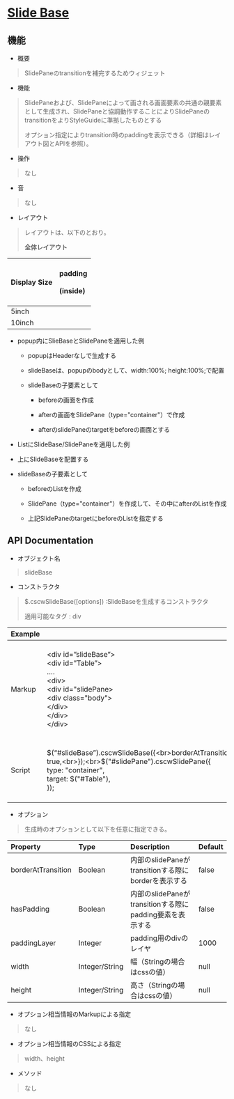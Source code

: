 [Slide Base](../abstractwidgetcontents)
======

機能
---------

-   概要

> SlidePaneのtransitionを補完するためウィジェット

-   機能

> SlidePaneおよび、SlidePaneによって画される画面要素の共通の親要素として生成され、SlidePaneと協調動作することによりSlidePaneのtransitionをよりStyleGuideに準拠したものとする
>
> オプション指定によりtransition時のpaddingを表示できる（詳細はレイアウト図とAPIを参照）。

-   操作

> なし

-   音

> なし

-   レイアウト

> レイアウトは、以下のとおり。
>
> **全体レイアウト**

| Display Size | <br>padding<br><br>(inside)<br><br> |
|:------------ |:----------------------------------- |
| 5inch |  |
| 10inch |  |

-   popup内にSlieBaseとSlidePaneを適用した例

    -   popupはHeaderなしで生成する

    -   slideBaseは、popupのbodyとして、width:100%; height:100%;で配置

    -   slideBaseの子要素として

        -   beforeの画面を作成

        -   afterの画面をSlidePane（type="container"）で作成

        -   afterのslidePaneのtargetをbeforeの画面とする

-   ListにSlideBase/SlidePaneを適用した例

<!-- -->

-   上にSlideBaseを配置する

-   slideBaseの子要素として

    -   beforeのListを作成

    -   SlidePane（type="container"）を作成して、その中にafterのListを作成

    -   上記SlidePaneのtargetにbeforeのListを指定する

API Documentation
----------

-   オブジェクト名

> slideBase

-   コンストラクタ

> $.cscwSlideBase(\[options\]) :SlideBaseを生成するコンストラクタ
>
> 適用可能なタグ : div

| Example |   |
|:------- |:--- |
| Markup | <br>&lt;div id=”slideBase”&gt;<br>&lt;div id=”Table”&gt;<br>….<br>&lt;div&gt;<br>&lt;div id="slidePane&gt;<br>&lt;div class="body"&gt;<br>&lt;/div&gt;<br>&lt;/div&gt;<br>&lt;/div&gt;<br><br> |
| Script | <br>$(“#slideBase”).cscwSlideBase({<br>borderAtTransition: true,<br>});<br>$("#slidePane").cscwSlidePane({<br>type: "container",<br>target: $("#Table"),<br>});<br><br> |

-   オプション

> 生成時のオプションとして以下を任意に指定できる。

| Property | Type | Description	| Default |
|:-------- |:---- |:----------- |:------- |
| borderAtTransition | Boolean	| 内部のslidePaneがtransitionする際にborderを表示する	| false |
| hasPadding | Boolean | 内部のslidePaneがtransitionする際にpadding要素を表示する	| false |
| paddingLayer | Integer | padding用のdivのレイヤ | 1000 |
| width | Integer/String | 幅（Stringの場合はcssの値） | null |
| height | Integer/String	| 高さ（Stringの場合はcssの値）	| null |

-   オプション相当情報のMarkupによる指定

> なし

-   オプション相当情報のCSSによる指定

> width、height

-   メソッド

> なし